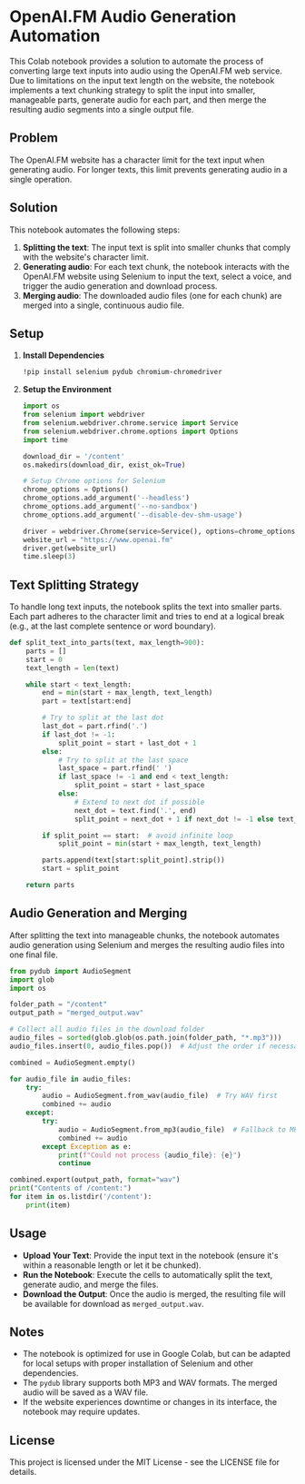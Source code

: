 # OpenAI.FM Audio Generation Automation

This Colab notebook provides a solution to automate the process of converting large text inputs into audio using the OpenAI.FM web service. Due to limitations on the input text length on the website, the notebook implements a text chunking strategy to split the input into smaller, manageable parts, generate audio for each part, and then merge the resulting audio segments into a single output file.

## Problem

The OpenAI.FM website has a character limit for the text input when generating audio. For longer texts, this limit prevents generating audio in a single operation.

## Solution

This notebook automates the following steps:

1. **Splitting the text**: The input text is split into smaller chunks that comply with the website's character limit.  
2. **Generating audio**: For each text chunk, the notebook interacts with the OpenAI.FM website using Selenium to input the text, select a voice, and trigger the audio generation and download process.  
3. **Merging audio**: The downloaded audio files (one for each chunk) are merged into a single, continuous audio file.  

## Setup

1. **Install Dependencies**

   ```bash
   !pip install selenium pydub chromium-chromedriver
   ```

2. **Setup the Environment**

   ```python
   import os
   from selenium import webdriver
   from selenium.webdriver.chrome.service import Service
   from selenium.webdriver.chrome.options import Options
   import time

   download_dir = '/content'
   os.makedirs(download_dir, exist_ok=True)

   # Setup Chrome options for Selenium
   chrome_options = Options()
   chrome_options.add_argument('--headless')
   chrome_options.add_argument('--no-sandbox')
   chrome_options.add_argument('--disable-dev-shm-usage')

   driver = webdriver.Chrome(service=Service(), options=chrome_options)
   website_url = "https://www.openai.fm"
   driver.get(website_url)
   time.sleep(3)
   ```

## Text Splitting Strategy

To handle long text inputs, the notebook splits the text into smaller parts. Each part adheres to the character limit and tries to end at a logical break (e.g., at the last complete sentence or word boundary).

```python
def split_text_into_parts(text, max_length=900):
    parts = []
    start = 0
    text_length = len(text)

    while start < text_length:
        end = min(start + max_length, text_length)
        part = text[start:end]

        # Try to split at the last dot
        last_dot = part.rfind('.')
        if last_dot != -1:
            split_point = start + last_dot + 1
        else:
            # Try to split at the last space
            last_space = part.rfind(' ')
            if last_space != -1 and end < text_length:
                split_point = start + last_space
            else:
                # Extend to next dot if possible
                next_dot = text.find('.', end)
                split_point = next_dot + 1 if next_dot != -1 else text_length

        if split_point == start:  # avoid infinite loop
            split_point = min(start + max_length, text_length)

        parts.append(text[start:split_point].strip())
        start = split_point

    return parts
```

## Audio Generation and Merging

After splitting the text into manageable chunks, the notebook automates audio generation using Selenium and merges the resulting audio files into one final file.

```python
from pydub import AudioSegment
import glob
import os

folder_path = "/content"
output_path = "merged_output.wav"

# Collect all audio files in the download folder
audio_files = sorted(glob.glob(os.path.join(folder_path, "*.mp3")))
audio_files.insert(0, audio_files.pop())  # Adjust the order if necessary

combined = AudioSegment.empty()

for audio_file in audio_files:
    try:
        audio = AudioSegment.from_wav(audio_file)  # Try WAV first
        combined += audio
    except:
        try:
            audio = AudioSegment.from_mp3(audio_file)  # Fallback to MP3
            combined += audio
        except Exception as e:
            print(f"Could not process {audio_file}: {e}")
            continue

combined.export(output_path, format="wav")
print("Contents of /content:")
for item in os.listdir('/content'):
    print(item)
```

## Usage

- **Upload Your Text**: Provide the input text in the notebook (ensure it's within a reasonable length or let it be chunked).  
- **Run the Notebook**: Execute the cells to automatically split the text, generate audio, and merge the files.  
- **Download the Output**: Once the audio is merged, the resulting file will be available for download as `merged_output.wav`.  

## Notes

- The notebook is optimized for use in Google Colab, but can be adapted for local setups with proper installation of Selenium and other dependencies.  
- The `pydub` library supports both MP3 and WAV formats. The merged audio will be saved as a WAV file.  
- If the website experiences downtime or changes in its interface, the notebook may require updates.  

## License

This project is licensed under the MIT License - see the LICENSE file for details.
